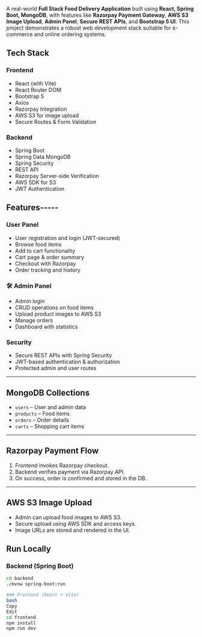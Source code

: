 A real-world **Full Stack Food Delivery Application** built using **React, Spring Boot, MongoDB**, with features like **Razorpay Payment Gateway**, **AWS S3 Image Upload**, **Admin Panel**, **Secure REST APIs**, and **Bootstrap 5 UI**. This project demonstrates a robust web development stack suitable for e-commerce and online ordering systems.


## Tech Stack

### Frontend
- React (with Vite)
- React Router DOM
- Bootstrap 5
- Axios
- Razorpay Integration
- AWS S3 for image upload
- Secure Routes & Form Validation

### Backend
- Spring Boot
- Spring Data MongoDB
- Spring Security
- REST API
- Razorpay Server-side Verification
- AWS SDK for S3
- JWT Authentication


## Features-----

### User Panel
- User registration and login (JWT-secured)
- Browse food items
- Add to cart functionality
- Cart page & order summary
- Checkout with Razorpay
- Order tracking and history

### 🛠️ Admin Panel
- Admin login
- CRUD operations on food items
- Upload product images to AWS S3
- Manage orders
- Dashboard with statistics

### Security
- Secure REST APIs with Spring Security
- JWT-based authentication & authorization
- Protected admin and user routes

---

## MongoDB Collections

- `users` – User and admin data
- `products` – Food items
- `orders` – Order details
- `carts` – Shopping cart items

---

## Razorpay Payment Flow

1. Frontend invokes Razorpay checkout.
2. Backend verifies payment via Razorpay API.
3. On success, order is confirmed and stored in the DB.

---

## AWS S3 Image Upload

- Admin can upload food images to AWS S3.
- Secure upload using AWS SDK and access keys.
- Image URLs are stored and rendered in the UI.


## Run Locally

### Backend (Spring Boot)
```bash
cd backend
./mvnw spring-boot:run

### Frontend (React + Vite)
bash
Copy
Edit
cd frontend
npm install
npm run dev
